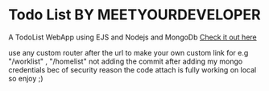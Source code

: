 # Todo List BY MEETYOURDEVELOPER
A TodoList WebApp using EJS and Nodejs and MongoDb
[Check it out here](https://quiet-river-67160.herokuapp.com/) 


use any custom router after the url to make your own custom link for e.g "/worklist" , "/homelist"
not adding the commit after adding my mongo credentials bec of security reason the code attach is fully working on local so enjoy ;)

